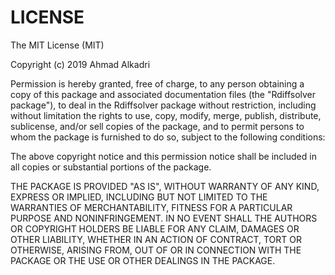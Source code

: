 # LICENSE

The MIT License (MIT)

Copyright (c) 2019 Ahmad Alkadri

Permission is hereby granted, free of charge, 
to any person obtaining a copy of this package 
and associated documentation files (the "Rdiffsolver package"), 
to deal in the Rdiffsolver package without restriction, 
including without limitation the rights to use, 
copy, modify, merge, publish, distribute, sublicense, 
and/or sell copies of the package, 
and to permit persons to whom the package is furnished to do so, 
subject to the following conditions:

The above copyright notice and this permission 
notice shall be included in all copies 
or substantial portions of the package.

THE PACKAGE IS PROVIDED "AS IS", 
WITHOUT WARRANTY OF ANY KIND, EXPRESS OR IMPLIED, 
INCLUDING BUT NOT LIMITED TO THE WARRANTIES OF MERCHANTABILITY, 
FITNESS FOR A PARTICULAR PURPOSE AND NONINFRINGEMENT. 
IN NO EVENT SHALL THE AUTHORS OR COPYRIGHT HOLDERS 
BE LIABLE FOR ANY CLAIM, DAMAGES OR OTHER LIABILITY, 
WHETHER IN AN ACTION OF CONTRACT, TORT OR OTHERWISE, 
ARISING FROM, 
OUT OF OR IN CONNECTION WITH THE PACKAGE 
OR THE USE OR OTHER DEALINGS IN THE PACKAGE.
